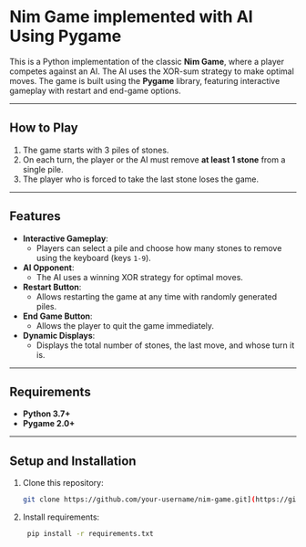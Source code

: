 # Nim Game implemented with AI Using Pygame

This is a Python implementation of the classic **Nim Game**, where a player competes against an AI. The AI uses the XOR-sum strategy to make optimal moves. The game is built using the **Pygame** library, featuring interactive gameplay with restart and end-game options.

---

## **How to Play**
1. The game starts with 3 piles of stones.
2. On each turn, the player or the AI must remove **at least 1 stone** from a single pile.
3. The player who is forced to take the last stone loses the game.

---

## **Features**
- **Interactive Gameplay**:
  - Players can select a pile and choose how many stones to remove using the keyboard (keys `1-9`).
- **AI Opponent**:
  - The AI uses a winning XOR strategy for optimal moves.
- **Restart Button**:
  - Allows restarting the game at any time with randomly generated piles.
- **End Game Button**:
  - Allows the player to quit the game immediately.
- **Dynamic Displays**:
  - Displays the total number of stones, the last move, and whose turn it is.

---

## **Requirements**
- **Python 3.7+**
- **Pygame 2.0+**

---

## **Setup and Installation**
1. Clone this repository:
   ```bash
   git clone https://github.com/your-username/nim-game.git](https://github.com/emmanuelayanful/AI4SCIENCE.git)
2. Install requirements:
   ```bash
    pip install -r requirements.txt
